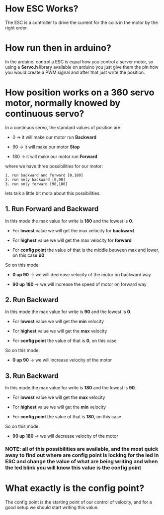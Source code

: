 # How ESC Works?

The ESC is a controller to drive the current for the coils in the motor by the right order.


# How run then in arduino?

In the arduino, control a ESC is equal how you control a server motor, so using a **Servo.h** library available on arduino you just give them the pin how you would create a PWM signal and after that just write the position.



# How position works on a 360 servo motor, normally knowed by continuous servo?

In a continuos servo, the standard values of  position are: 

- 0 -> it will make our motor run __Backward__

- 90 -> it will make our motor **Stop**

- 180 -> it will make our motor run **Forward**

where we have three possibilities for our motor:

    1. run backward and forward [0,180]
    2. run only backward [0,90]
    3. run only forward [90,180]

lets talk a little bit mora about this possibilities.



<!-- Mode 1 -->
## 1. Run Forward and Backward
In this mode the max value for write is **180** and the lowest is **0**.

- For **lowest** value we will get the max velocity for **backward**

- For **highest** value we will get the max velocity for **forward**

- For **config point** the value of that is the middle between max and lower, on this case **90**

So on this mode:
- **0 up 90** -> we will decrease velocity of the motor on backward way

- **90 up 180** -> we will increase the speed of motor on forward way

<!-- Mode 2 -->
## 2. Run  Backward
In this mode the max value for write is **90** and the lowest is **0**.

- For **lowest** value we will get the **min** velocity

- For **highest** value we will get the **max** velocity 

- For **config point** the value of that is **0**, on this case

So on this mode:
- **0 up 90** -> we will increase velocity of the motor

<!-- Mode 3 -->
## 3. Run  Backward
In this mode the max value for write is **180** and the lowest is **90**.

- For **lowest** value we will get the **max** velocity

- For **highest** value we will get the **min** velocity 

- For **config point** the value of that is **180**, on this case

So on this mode:
- **90 up 180** -> we will decrease velocity of the motor



### **NOTE:** all of this possibilities are available, and the most quick away to find out where are config point is locking for the led in ESC and change the value of what are being writing and when the led blink you will know this value is the config point

# What exactly is the config point?

The config point is the starting point of our control of velocity, and for a good setup we should start writing this value.
